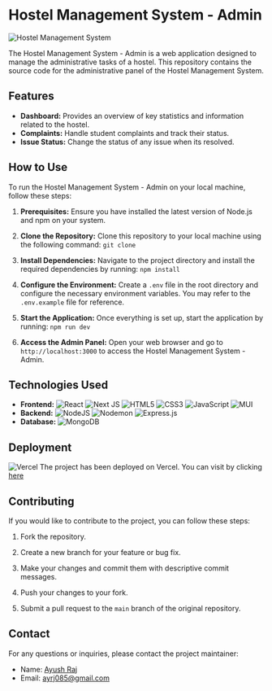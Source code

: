 # Hostel Management System - Admin

![Hostel Management System](https://i.postimg.cc/5t5F6jfD/Screenshot-from-2023-07-01-13-54-55.png)

The Hostel Management System - Admin is a web application designed to manage the administrative tasks of a hostel. This repository contains the source code for the administrative panel of the Hostel Management System.

## Features

- **Dashboard:** Provides an overview of key statistics and information related to the hostel.
- **Complaints:** Handle student complaints and track their status.
- **Issue Status:** Change the status of any issue when its resolved.

## How to Use

To run the Hostel Management System - Admin on your local machine, follow these steps:

1. **Prerequisites:** Ensure you have installed the latest version of Node.js and npm on your system.

2. **Clone the Repository:** Clone this repository to your local machine using the following command:
   `git clone `

3. **Install Dependencies:** Navigate to the project directory and install the required dependencies by running: `npm install`
4. **Configure the Environment:** Create a `.env` file in the root directory and configure the necessary environment variables. You may refer to the `.env.example` file for reference.

5. **Start the Application:** Once everything is set up, start the application by running: `npm run dev`
6. **Access the Admin Panel:** Open your web browser and go to `http://localhost:3000` to access the Hostel Management System - Admin.

## Technologies Used

- **Frontend:** ![React](https://img.shields.io/badge/react-%2320232a.svg?style=for-the-badge&logo=react&logoColor=%2361DAFB) ![Next JS](https://img.shields.io/badge/Next-black?style=for-the-badge&logo=next.js&logoColor=white) ![HTML5](https://img.shields.io/badge/html5-%23E34F26.svg?style=for-the-badge&logo=html5&logoColor=white) ![CSS3](https://img.shields.io/badge/css3-%231572B6.svg?style=for-the-badge&logo=css3&logoColor=white) ![JavaScript](https://img.shields.io/badge/javascript-%23323330.svg?style=for-the-badge&logo=javascript&logoColor=%23F7DF1E) ![MUI](https://img.shields.io/badge/MUI-%230081CB.svg?style=for-the-badge&logo=mui&logoColor=white)
- **Backend:** ![NodeJS](https://img.shields.io/badge/node.js-6DA55F?style=for-the-badge&logo=node.js&logoColor=white) ![Nodemon](https://img.shields.io/badge/NODEMON-%23323330.svg?style=for-the-badge&logo=nodemon&logoColor=%BBDEAD) ![Express.js](https://img.shields.io/badge/express.js-%23404d59.svg?style=for-the-badge&logo=express&logoColor=%2361DAFB)
- **Database:** ![MongoDB](https://img.shields.io/badge/MongoDB-%234ea94b.svg?style=for-the-badge&logo=mongodb&logoColor=white)

## Deployment

![Vercel](https://img.shields.io/badge/vercel-%23000000.svg?style=for-the-badge&logo=vercel&logoColor=white)
The project has been deployed on Vercel. You can visit by clicking [here]()

## Contributing

If you would like to contribute to the project, you can follow these steps:

1. Fork the repository.

2. Create a new branch for your feature or bug fix.

3. Make your changes and commit them with descriptive commit messages.

4. Push your changes to your fork.

5. Submit a pull request to the `main` branch of the original repository.

## Contact

For any questions or inquiries, please contact the project maintainer:

- Name: [Ayush Raj](https://www.linkedin.com/in/fayr08/)
- Email: ayrj085@gmail.com
